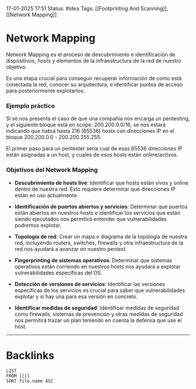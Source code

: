 17-01-2025 17:51
Status: #idea
Tags: [[Footprinting And Scanning]], [[Network Mapping]]

# Network Mapping

Network Mapping es el proceso de descubrimiento e identificación de dispositivos, hosts y elementos de la infraestructura de la red de nuestro objetivo.

Es una etapa crucial para conseguir recuperar información de como está conectada la red, conocer su arquitectura, e identificar puntos de acceso para posteriormente explotarlos.

### Ejemplo práctico

Si se nos presenta el caso de que una compañía nos encarga un pentesting, y el siguiente bloque está en scope: 200.200.0.0/16, se nos estará indicando que habrá hasta 216 (65536) hosts con direcciones IP en el bloque 200.200.0.0 - 200.200.255.255.

El primer paso para un pentester sería cual de esas 65536 direcciones IP están asignadas a un host, y cuales de esos hosts están online/activos.

### Objetivos del Network Mapping

- **Descubrimiento de hosts live**: Identificar que hosts están vivos y online dentro de nuestra red. Esto requiere determinar que direcciones IP están en uso actualmente.

- **Identificación de puertos abiertos y servicios**: Determinar que puertos están abiertos en nuestros hosts e identificar los servicios que están siendo ejecutados nos permitirá entender que vulnerabilidades podremos explotar.

- **Topología de red**: Crear un mapa o diagrama de la topología de nuestra red, incluyendo routers, switches, firewalls y otra infraestructura de la red nos ayudará a avanzar en nuestro pentest.

- **Fingerprinting de sistemas operativos**: Determinar que sistemas operativos están corriendo en nuestros hosts nos ayudará a explotar vulnerabilidades específicas del OS.

- **Detección de versiones de servicios**: Identificar las versiones específicas de los servicios es crucial para saber que vulnerabilidades explotar y si hay una para esa versión en concreto.

- **Identificar medidas de seguridad**: Identificar medidas de seguridad como firewalls, sistemas de prevención y otras medidas de seguridad nos permitirá trazar un plan teniendo en cuenta la defensa que use el host.



---
# Backlinks

```dataview
LIST
FROM [[]]
SORT file.name ASC
```
